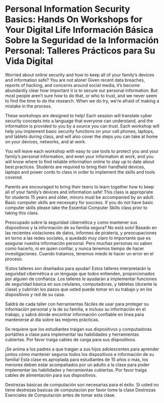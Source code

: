 # Personal Information Security Basics: Hands On Workshops for Your Digital Life Información Básica Sobre la Seguridad de la Información Personal: Talleres Prácticos para Su Vida Digital

Worried about online security and how to keep all of your family’s devices and information safe? 
You are not alone! Given recent data breaches, reports of hacking, and concerns around social media, it’s become abundantly clear how important it is to secure our personal information. But most people aren’t sure how to do that, or who to trust, and we never seem to find the time to do the research. When we do try, we’re afraid of making a mistake in the process.

These workshops are designed to help! Each session will translate cyber security concepts into a language that everyone can understand, and the information is provided to you by a source you can trust. Each workshop will help you implement basic security functions on your cell phones, laptops, and tablets during class, and will also cover the steps you can take at home on your devices, networks, and at work.

You will leave each workshop with easy to use tools to protect you and your family’s personal information, and even your information at work, and you will know where to find reliable information online to stay up to date about best practices.
Students are required to bring their handheld devices, laptops and power cords to class in order to implement the skills and tools covered. 

Parents are encouraged to bring their teens to learn together how to keep all of your family’s devices and information safe! This class is appropriate for students 15 years and older, minors must be accompanied by an adult.
Basic computer skills are necessary for success. If you do not have basic computer skills please take the Essential Computer Skills class prior to taking this class.

Preocupado sobre la seguridad cibernética y como mantener sus dispositivos y la información de su familia segura? No está solo! Basado en las recientes violaciones de datos, informes de piratería, y preocupaciones en torno a las redes sociales, a quedado muy claro lo importante que es asegurar nuestra información personal. Pero muchas personas no saben como hacerlo, ni en quien confiar, y nunca tenemos tiempo de hacer investigaciones. Cuando tratamos, tenemos miedo te hacer un error en el proceso.

!Estos talleres son diseñados para ayudar! Estos talleres interpretarán la seguridad cibernética a un lenguaje que todos entienden, proporcionados por alguien de confianza. Los talleres le ayudarán a implementar funciones de seguridad básica en sus celulares, computadoras, y tabletas (durante la clase) y cubrirán los pasos que usted puede tomar en su trabajo y en los dispositivos y red de su casa.

Saldrá de cada taller con herramientas fáciles de usar para proteger su información personal y la de su familia, e incluso su información en el trabajo, y sabrá dónde encontrar información confiable en línea para mantenerse al día sobre las mejores prácticas.

Se requiere que los estudiantes traigan sus dispositivos y computadoras portátiles a clase para implementar las habilidades y herramientas cubiertas. Por favor traiga cables de carga para sus dispositivos.

¡Se anima a los padres a que traigan a sus hijos adolescentes para aprender juntos cómo mantener seguros todos los dispositivos e información de su familia! Esta clase es apropiada para estudiantes de 15 años o más, los menores deben estar acompañados por un adulto a la clase para poder implementar las habilidades y herramientas cubiertas. Por favor traiga cables de alimentación para sus dispositivos.

Destrezas básicas de computación son necesarias para el éxito. Si usted no tiene destrezas basicas de computacion por favor tome la clase Destrezas Esenciales de Computación antes de tomar esta clase.   
